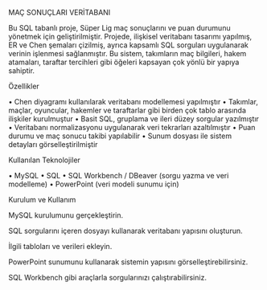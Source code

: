 MAÇ SONUÇLARI VERİTABANI 


Bu SQL tabanlı proje, Süper Lig maç sonuçlarını ve puan durumunu yönetmek için geliştirilmiştir. Projede, ilişkisel veritabanı tasarımı yapılmış, ER ve Chen şemaları çizilmiş, ayrıca kapsamlı SQL sorguları uygulanarak verinin işlenmesi sağlanmıştır. Bu sistem, takımların maç bilgileri, hakem atamaları, taraftar tercihleri gibi öğeleri kapsayan çok yönlü bir yapıya sahiptir.

Özellikler

• Chen diyagramı kullanılarak veritabanı modellemesi yapılmıştır
• Takımlar, maçlar, oyuncular, hakemler ve taraftarlar gibi birden çok tablo arasında ilişkiler kurulmuştur
• Basit SQL, gruplama ve ileri düzey sorgular yazılmıştır
• Veritabanı normalizasyonu uygulanarak veri tekrarları azaltılmıştır
• Puan durumu ve maç sonucu takibi yapılabilir
• Sunum dosyası ile sistem detayları görselleştirilmiştir

Kullanılan Teknolojiler

• MySQL
• SQL
• SQL Workbench / DBeaver (sorgu yazma ve veri modelleme)
• PowerPoint (veri modeli sunumu için)

Kurulum ve Kullanım

MySQL kurulumunu gerçekleştirin.

SQL sorgularını içeren dosyayı kullanarak veritabanı yapısını oluşturun.

İlgili tabloları ve verileri ekleyin.

PowerPoint sunumunu kullanarak sistemin yapısını görselleştirebilirsiniz.

SQL Workbench gibi araçlarla sorgularınızı çalıştırabilirsiniz.
